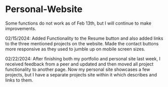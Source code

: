 # Personal-Website
Some functions do not work as of Feb 13th, but I will continue to make improvements.

02/15/2024: Added Functionality to the Resume button and also added links to the three mentioned projects on the website. Made the contact buttons more responsive as they used to jumble up on mobile screen sizes.


02/22/2024: After finishing both my portfolio and personal site last week, I received feedback from a peer and updated and then moved all project functionality to another page. Now my personal site showcases a few projects, but I have a separate projects site within it which describes and links to them.
